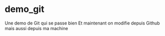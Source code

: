 # demo_git
Une demo de Git qui se passe bien
Et maintenant on modifie depuis Github mais aussi depuis ma machine
